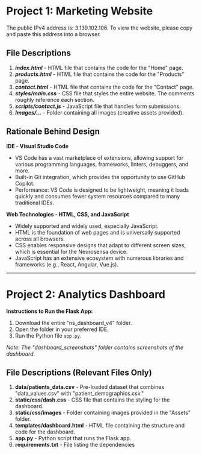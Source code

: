 # Project 1: Marketing Website

The public IPv4 address is: 3.139.102.106. To view the website, please copy and paste this address into a browser.

## File Descriptions

1. **_index.html_** - HTML file that contains the code for the "Home" page.
2. **_products.html_** - HTML file that contains the code for the "Products" page.
3. **_contact.html_** - HTML file that contains the code for the "Contact" page.
4. **_styles/main.css_** - CSS file that styles the entire website. The comments roughly reference each section.
5. **_scripts/contact.js_** - JavaScript file that handles form submissions.
6. **_Images/..._** - Folder containing all images (creative assets provided).

## Rationale Behind Design

**IDE - Visual Studio Code**
- VS Code has a vast marketplace of extensions, allowing support for various programming languages, frameworks, linters, debuggers, and more.
- Built-in Git integration, which provides the opportunity to use GitHub Copilot.
- Performance: VS Code is designed to be lightweight, meaning it loads quickly and consumes fewer system resources compared to many traditional IDEs.

**Web Technologies - HTML, CSS, and JavaScript**
- Widely supported and widely used, especially JavaScript.
- HTML is the foundation of web pages and is universally supported across all browsers.
- CSS enables responsive designs that adapt to different screen sizes, which is essential for the Neurosensa device.
- JavaScript has an extensive ecosystem with numerous libraries and frameworks (e.g., React, Angular, Vue.js).

---

# Project 2: Analytics Dashboard

**Instructions to Run the Flask App:**

1. Download the entire "ns_dashboard_v4" folder.
2. Open the folder in your preferred IDE.
3. Run the Python file `app.py`.

_Note: The "dashboard_screenshots" folder contains screenshots of the dashboard._

## File Descriptions (Relevant Files Only)

1. **data/patients_data.csv** - Pre-loaded dataset that combines "data_values.csv" with "patient_demographics.csv."
2. **static/css/dash.css** - CSS file that contains the styling for the dashboard.
3. **static/css/images** - Folder containing images provided in the "Assets" folder.
4. **templates/dashboard.html** - HTML file containing the structure and code for the dashboard.
5. **app.py** - Python script that runs the Flask app.
6. **requirements.txt** - File listing the dependencies
